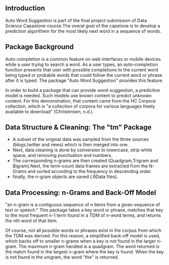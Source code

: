 ## Introduction 

Auto Word Suggestion is part of the final project submission of Data Science Capastone course.The overal goal of the capstone is to develop a prediction algorithem for the most likely next word in a sequence of words. 

## Package Background

Auto-completion is a common feature on web interfaces or mobile devices while a user trying to search a word. As a user types, an auto-completion function presents that user with possible completions to the current word being typed or probable words that could follow the current word or phrase after it is typed. The package "Auto Word Suggestion" provides this feature.

In order to build a package that can provide word-suggestion, a predictive model is needed.  Such models use known content to predict unknown content.  For this demonstration, that content came from the HC Corpora collection, which is "a collection of corpora for various languages freely available to download" (Christensen, n.d.). 

## Data Structure & Cleaning: The "tm" Package
  
  - A subset of the original data was sampled from the three sources (blogs,twitter and news) which is then merged into one.
  - Next, data cleaning is done by conversion to lowercase, strip white space, and removing punctuation and numbers.
  - The corresponding n-grams are then created (Quadgram,Trigram and Bigram).Next, the term-count data frames are extracted from the N-Grams and sorted according to the frequency in descending order.
  - finally, the n-gram objects are saved (.RData files).

## Data Processing: n-Grams and Back-Off Model
  
"an n-gram is a contiguous sequence of n items from a given sequence of text or speech."  This package takes a key word or phrase, matches that key to the most frequent n-1 term found in a TDM of n-word terms, and returns the nth word of that item.

Of course, not all possible words or phrases exist in the corpus from which the TDM was derived. For this reason, a simplified back-off model is used, which backs off to smaller n-grams when a key is not found in the larger n-gram.  The maximum n-gram handled is a quadgram.  The word returned is the match found in the largest n-gram where the key is found.  When the key is not found in the unigram, the word "the" is returned.
